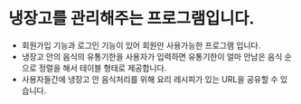 냉장고를 관리해주는 프로그램입니다.
==========================

* 회원가입 기능과 로그인 기능이 있어 회원만 사용가능한 프로그램 입니다.
* 냉장고 안의 음식의 유통기한을 사용자가 입력하면 유통기한이 얼마 안남은 음식 순으로 정렬을 해서 테이블 형태로 제공합니다.
* 사용자들간에 냉장고 안 음식처리를 위해 요리 레시피가 있는 URL을 공유할 수 있습니다.
